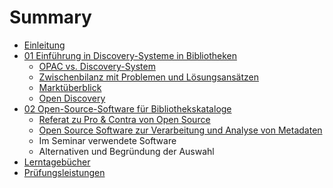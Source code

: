 # Summary

* [Einleitung](README.md)
* [01 Einführung in Discovery-Systeme in Bibliotheken](01_Einfuehrung-Discovery-Systeme.md)
   * [OPAC vs. Discovery-System](01_1_opac_vs_discovery-system.md)
   * [Zwischenbilanz mit Problemen und Lösungsansätzen](01_2_zwischenbilanz_mit_problemen_und_loesungsansaetzen.md)
   * [Marktüberblick](01_3_marktueberblick.md)
   * [Open Discovery](01_4_open_discovery.md)
* [02 Open-Source-Software für Bibliothekskataloge](02_Open-Source-Software_fuer_Bibliothekskataloge.md)
   * [Referat zu Pro & Contra von Open Source](referat_zu_pro_&_contra_von_open_source.md)
   * [Open Source Software zur Verarbeitung und Analyse von Metadaten](open_source_software_zur_verarbeitung_und_analyse_.md)
   * Im Seminar verwendete Software
   * Alternativen und Begründung der Auswahl
* [Lerntagebücher](lerntagebucher.md)
* [Prüfungsleistungen](pruefungsleistungen.md)

